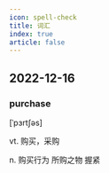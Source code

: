 ```yaml
---
icon: spell-check
title: 词汇
index: true
article: false
---
```


## 2022-12-16

### purchase

<WordReader word="purchase"/>

[ˈpɜrtʃəs]

vt. 购买，采购

n. 购买行为 所购之物 握紧